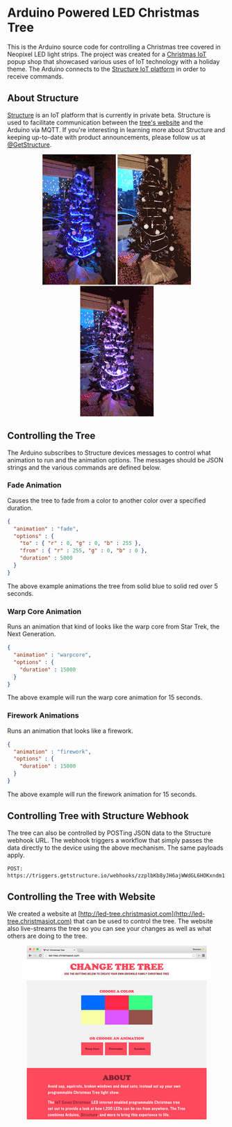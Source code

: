 # Arduino Powered LED Christmas Tree
This is the Arduino source code for controlling a Christmas tree covered in Neopixel LED light strips. The project was created for a [Christmas IoT](http://christmasiot.com) popup shop that showcased various uses of IoT technology with a holiday theme. The Arduino connects to the [Structure IoT platform](http://getstructure.io) in order to receive commands.

## About Structure
[Structure](http://getstructure.io) is an IoT platform that is currently in private beta. Structure is used to facilitate communication between the [tree's website](http://led-tree.christmasiot.com) and the Arduino via MQTT. If you're interesting in learning more about Structure and keeping up-to-date with product announcements, please follow us at [@GetStructure](https://twitter.com/getstructure).

<p style="text-align:center;">

<img src="https://raw.githubusercontent.com/GetStructure/LED-Tree-Arduino/master/readme-assets/warpcore.gif">

<img src="https://raw.githubusercontent.com/GetStructure/LED-Tree-Arduino/master/readme-assets/fireworks.gif">

<img src="https://raw.githubusercontent.com/GetStructure/LED-Tree-Arduino/master/readme-assets/fade.gif">
</p>

## Controlling the Tree
The Arduino subscribes to Structure devices messages to control what animation to run and the animation options. The messages should be JSON strings and the various commands are defined below.

### Fade Animation
Causes the tree to fade from a color to another color over a specified duration.

```json
{
  "animation" : "fade",
  "options" : {
    "to" : { "r" : 0, "g" : 0, "b" : 255 },
    "from" : { "r" : 255, "g" : 0, "b" : 0 },
    "duration" : 5000
  }
}
```

The above example animations the tree from solid blue to solid red over 5 seconds.

### Warp Core Animation
Runs an animation that kind of looks like the warp core from Star Trek, the Next Generation.

```json
{
  "animation" : "warpcore",
  "options" : {
    "duration" : 15000
  }
}
```

The above example will run the warp core animation for 15 seconds.

### Firework Animations
Runs an animation that looks like a firework.

```json
{
  "animation" : "firework",
  "options" : {
    "duration" : 15000
  }
}
```

The above example will run the firework animation for 15 seconds.

## Controlling Tree with Structure Webhook
The tree can also be controlled by POSTing JSON data to the Structure webhook URL. The webhook triggers a workflow that simply passes the data directly to the device using the above mechanism. The same payloads apply.

```
POST: https://triggers.getstructure.io/webhooks/zzplbKb8yJH6ajWWdGL6HOKxndm1
```

## Controlling the Tree with Website
We created a website at [http://led-tree.christmasiot.com](http://led-tree.christmasiot.com) that can be used to control the tree. The website also live-streams the tree so you can see your changes as well as what others are doing to the tree.

<p style="text-align:center;">
<img src="https://raw.githubusercontent.com/GetStructure/LED-Tree-Arduino/master/readme-assets/website.png">
</p>
